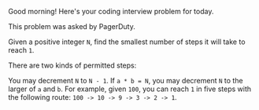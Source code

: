 Good morning! Here's your coding interview problem for today.

This problem was asked by PagerDuty.

Given a positive integer `N`, find the smallest number of steps it will take to reach `1`.

There are two kinds of permitted steps:

You may decrement `N` to `N - 1`.
If `a * b = N`, you may decrement `N` to the larger of `a` and `b`.
For example, given `100`, you can reach `1` in five steps with the following route: `100 -> 10 -> 9 -> 3 -> 2 -> 1`.